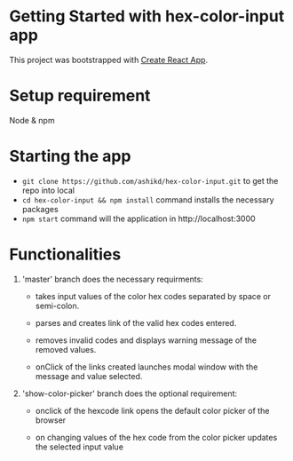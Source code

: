 # Getting Started with hex-color-input app

This project was bootstrapped with [Create React App](https://github.com/facebook/create-react-app).

# Setup requirement

Node & npm

# Starting the app

- `git clone https://github.com/ashikd/hex-color-input.git` to get the repo into local
- `cd hex-color-input && npm install` command installs the necessary packages
- `npm start` command will the application in http://localhost:3000

# Functionalities

1) 'master' branch does the necessary requirments:

    - takes input values of the color hex codes separated by space or semi-colon.

    - parses and creates link of the valid hex codes entered.

    - removes invalid codes and displays warning message of the removed values.

    - onClick of the links created launches modal window with the message and value selected.

2) 'show-color-picker' branch does the optional requirement:

      - onclick of the hexcode link opens the default color picker of the browser

      - on changing values of the hex code from the color picker updates the selected input value
